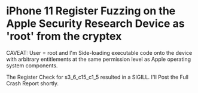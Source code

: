 # iPhone 11 Register Fuzzing on the Apple Security Research Device as 'root' from the cryptex

CAVEAT: User = root and I'm Side-loading executable code onto the device with arbitrary entitlements at the same permission level as Apple operating system components.

The Register Check for s3_6_c15_c1_5 resulted in a SIGILL. I'll Post the Full Crash Report shortly.
